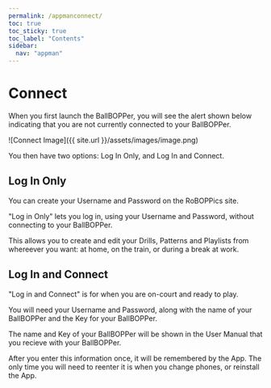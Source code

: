 ```yaml
---
permalink: /appmanconnect/
toc: true
toc_sticky: true
toc_label: "Contents"
sidebar:
  nav: "appman"
---
```

# Connect
When you first launch the BallBOPPer, you will see the alert shown below indicating that you are not currently connected to your BallBOPPer.

![Connect Image]({{ site.url }}/assets/images/image.png)

You then have two options: Log In Only, and Log In and Connect.

## Log In Only
You can create your Username and Password on the RoBOPPics site.

"Log in Only" lets you log in, using your Username and Password, without connecting to your BallBOPPer.

This allows you to create and edit your Drills, Patterns and Playlists from whereever you want: at home, on the train, or during a break at work.

## Log In and Connect
"Log in and Connect" is for when you are on-court and ready to play.

You will need your Username and Password, along with the name of your BallBOPPer and the Key for your BallBOPPer.

The name and Key of your BallBOPPer will be shown in the User Manual that you recieve with your BallBOPPer.

After you enter this information once, it will be remembered by the App. The only time you will need to reenter it is when you change phones, or reinstall the App.
